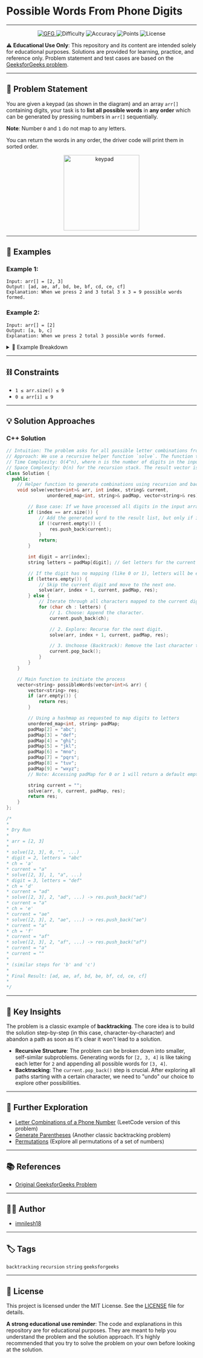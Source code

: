 # Possible Words From Phone Digits

---

<div align="center">
  <a href="https://www.geeksforgeeks.org/problems/possible-words-from-phone-digits-1587115620/1">
    <img src="https://img.shields.io/badge/GeeksforGeeks-298D46?style=for-the-badge&logo=geeksforgeeks&logoColor=white" alt="GFG">
  </a>
  <img src="https://img.shields.io/badge/Difficulty-Medium-yellow?style=for-the-badge" alt="Difficulty">
  <img src="https://img.shields.io/badge/Accuracy-52.79%25-brightgreen?style=for-the-badge" alt="Accuracy">
  <img src="https://img.shields.io/badge/Points-4-blue?style=for-the-badge" alt="Points">
  <img src="https://img.shields.io/badge/License-MIT-green.svg?style=for-the-badge" alt="License">
</div>

⚠️ **Educational Use Only**:
This repository and its content are intended solely for educational purposes.
Solutions are provided for learning, practice, and reference only.
Problem statement and test cases are based on the [GeeksforGeeks problem](https://www.geeksforgeeks.org/problems/possible-words-from-phone-digits-1587115620/1).

---

## 📝 Problem Statement

You are given a keypad (as shown in the diagram) and an array `arr[]` containing digits, your task is to **list all possible words** in **any order** which can be generated by pressing numbers in `arr[]` sequentially.

**Note**: Number `0` and `1` do not map to any letters.

You can return the words in any order, the driver code will print them in sorted order.

<div align="center">
  <img src="https://assets.leetcode.com/uploads/2022/03/15/1200px-telephone-keypad2svg.png" width="200px" alt="keypad">
</div>

---

## 📖 Examples

### Example 1:

```
Input: arr[] = [2, 3]
Output: [ad, ae, af, bd, be, bf, cd, ce, cf]
Explanation: When we press 2 and 3 total 3 x 3 = 9 possible words formed.
```

### Example 2:

```
Input: arr[] = [2]
Output: [a, b, c]
Explanation: When we press 2 total 3 possible words formed.
```

<details>
<summary>📖 Example Breakdown</summary>

Let's walk through the first example: `arr[] = [2, 3]`

1.  **Start with the first digit `2`:** The letters for `2` are "abc".
2.  **Start with the second digit `3`:** The letters for `3` are "def".

Now, we combine the letters from each position:

- `a` from `2` can be combined with `d`, `e`, `f` from `3` to form `ad`, `ae`, `af`.
- `b` from `2` can be combined with `d`, `e`, `f` from `3` to form `bd`, `be`, `bf`.
- `c` from `2` can be combined with `d`, `e`, `f` from `3` to form `cd`, `ce`, `cf`.

This gives us a total of `3 * 3 = 9` possible words.

</details>

---

## ⛓️ Constraints

- `1 ≤ arr.size() ≤ 9`
- `0 ≤ arr[i] ≤ 9`

---

## 💡 Solution Approaches

### C++ Solution

```cpp
// Intuition: The problem asks for all possible letter combinations from a phone number. This suggests a recursive approach, where we explore all possible paths. At each step, we have a choice of characters for the current digit. We can append one character and then recurse for the next digit. This "choose, explore, unchoose" pattern is a classic backtracking problem.
// Approach: We use a recursive helper function `solve`. The function takes the current index of the digit array, the current combination string, a map of digits to letters, and a result vector. The base case is when the index reaches the end of the digit array. In the recursive step, we get the letters for the current digit. If there are no letters (for 0 or 1), we skip to the next digit. Otherwise, we loop through each character, append it to the current string, recurse for the next digit, and then backtrack by removing the character.
// Time Complexity: O(4^n), where n is the number of digits in the input array. This is because each digit can have up to 4 characters, and we explore all combinations.
// Space Complexity: O(n) for the recursion stack. The result vector is not counted in the auxiliary space.
class Solution {
  public:
    // Helper function to generate combinations using recursion and backtracking
    void solve(vector<int>& arr, int index, string& current,
               unordered_map<int, string>& padMap, vector<string>& res) {

        // Base case: If we have processed all digits in the input array.
        if (index == arr.size()) {
            // Add the generated word to the result list, but only if it's not empty.
            if (!current.empty()) {
                res.push_back(current);
            }
            return;
        }

        int digit = arr[index];
        string letters = padMap[digit]; // Get letters for the current digit.

        // If the digit has no mapping (like 0 or 1), letters will be empty.
        if (letters.empty()) {
            // Skip the current digit and move to the next one.
            solve(arr, index + 1, current, padMap, res);
        } else {
            // Iterate through all characters mapped to the current digit.
            for (char ch : letters) {
                // 1. Choose: Append the character.
                current.push_back(ch);

                // 2. Explore: Recurse for the next digit.
                solve(arr, index + 1, current, padMap, res);

                // 3. Unchoose (Backtrack): Remove the last character to explore other paths.
                current.pop_back();
            }
        }
    }

    // Main function to initiate the process
    vector<string> possibleWords(vector<int>& arr) {
        vector<string> res;
        if (arr.empty()) {
            return res;
        }

        // Using a hashmap as requested to map digits to letters
        unordered_map<int, string> padMap;
        padMap[2] = "abc";
        padMap[3] = "def";
        padMap[4] = "ghi";
        padMap[5] = "jkl";
        padMap[6] = "mno";
        padMap[7] = "pqrs";
        padMap[8] = "tuv";
        padMap[9] = "wxyz";
        // Note: Accessing padMap for 0 or 1 will return a default empty string.

        string current = "";
        solve(arr, 0, current, padMap, res);
        return res;
    }
};

/*
*
* Dry Run
*
* arr = [2, 3]
*
* solve([2, 3], 0, "", ...)
* digit = 2, letters = "abc"
* ch = 'a'
* current = "a"
* solve([2, 3], 1, "a", ...)
* digit = 3, letters = "def"
* ch = 'd'
* current = "ad"
* solve([2, 3], 2, "ad", ...) -> res.push_back("ad")
* current = "a"
* ch = 'e'
* current = "ae"
* solve([2, 3], 2, "ae", ...) -> res.push_back("ae")
* current = "a"
* ch = 'f'
* current = "af"
* solve([2, 3], 2, "af", ...) -> res.push_back("af")
* current = "a"
* current = ""
*
* (similar steps for 'b' and 'c')
*
* Final Result: [ad, ae, af, bd, be, bf, cd, ce, cf]
*
*/
```

---

## 🔑 Key Insights

The problem is a classic example of **backtracking**. The core idea is to build the solution step-by-step (in this case, character-by-character) and abandon a path as soon as it's clear it won't lead to a solution.

- **Recursive Structure**: The problem can be broken down into smaller, self-similar subproblems. Generating words for `[2, 3, 4]` is like taking each letter for `2` and appending all possible words for `[3, 4]`.
- **Backtracking**: The `current.pop_back()` step is crucial. After exploring all paths starting with a certain character, we need to "undo" our choice to explore other possibilities.

---

## 🚀 Further Exploration

- [Letter Combinations of a Phone Number](https://leetcode.com/problems/letter-combinations-of-a-phone-number/) (LeetCode version of this problem)
- [Generate Parentheses](https://leetcode.com/problems/generate-parentheses/) (Another classic backtracking problem)
- [Permutations](https://leetcode.com/problems/permutations/) (Explore all permutations of a set of numbers)

---

## 📚 References

- [Original GeeksforGeeks Problem](https://www.geeksforgeeks.org/problems/possible-words-from-phone-digits-1587115620/1)

---

## 👨‍💻 Author

- [imnilesh18](https://github.com/imnilesh18)

---

## 🏷️ Tags

`backtracking` `recursion` `string` `geeksforgeeks`

---

## 📜 License

This project is licensed under the MIT License. See the [LICENSE](LICENSE) file for details.

**A strong educational use reminder**:
The code and explanations in this repository are for educational purposes. They are meant to help you understand the problem and the solution approach. It's highly recommended that you try to solve the problem on your own before looking at the solution.
